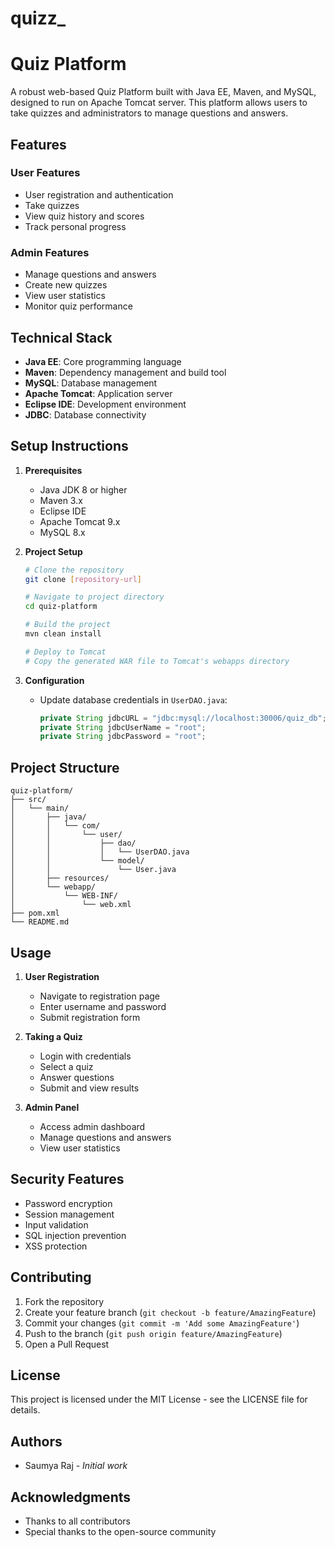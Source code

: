 # quizz_
# Quiz Platform

A robust web-based Quiz Platform built with Java EE, Maven, and MySQL, designed to run on Apache Tomcat server. This platform allows users to take quizzes and administrators to manage questions and answers.

## Features

### User Features
- User registration and authentication
- Take quizzes
- View quiz history and scores
- Track personal progress

### Admin Features
- Manage questions and answers
- Create new quizzes
- View user statistics
- Monitor quiz performance

## Technical Stack

- **Java EE**: Core programming language
- **Maven**: Dependency management and build tool
- **MySQL**: Database management
- **Apache Tomcat**: Application server
- **Eclipse IDE**: Development environment
- **JDBC**: Database connectivity

## Setup Instructions

1. **Prerequisites**
   - Java JDK 8 or higher
   - Maven 3.x
   - Eclipse IDE
   - Apache Tomcat 9.x
   - MySQL 8.x



2. **Project Setup**
   ```bash
   # Clone the repository
   git clone [repository-url]

   # Navigate to project directory
   cd quiz-platform

   # Build the project
   mvn clean install

   # Deploy to Tomcat
   # Copy the generated WAR file to Tomcat's webapps directory
   ```

3. **Configuration**
   - Update database credentials in `UserDAO.java`:
     ```java
     private String jdbcURL = "jdbc:mysql://localhost:30006/quiz_db";
     private String jdbcUserName = "root";
     private String jdbcPassword = "root";
     ```

## Project Structure

```
quiz-platform/
├── src/
│   └── main/
│       ├── java/
│       │   └── com/
│       │       └── user/
│       │           ├── dao/
│       │           │   └── UserDAO.java
│       │           └── model/
│       │               └── User.java
│       ├── resources/
│       └── webapp/
│           └── WEB-INF/
│               └── web.xml
├── pom.xml
└── README.md
```

## Usage

1. **User Registration**
   - Navigate to registration page
   - Enter username and password
   - Submit registration form

2. **Taking a Quiz**
   - Login with credentials
   - Select a quiz
   - Answer questions
   - Submit and view results

3. **Admin Panel**
   - Access admin dashboard
   - Manage questions and answers
   - View user statistics

## Security Features

- Password encryption
- Session management
- Input validation
- SQL injection prevention
- XSS protection

## Contributing

1. Fork the repository
2. Create your feature branch (`git checkout -b feature/AmazingFeature`)
3. Commit your changes (`git commit -m 'Add some AmazingFeature'`)
4. Push to the branch (`git push origin feature/AmazingFeature`)
5. Open a Pull Request

## License

This project is licensed under the MIT License - see the LICENSE file for details.

## Authors

- Saumya Raj - *Initial work*

## Acknowledgments

- Thanks to all contributors
- Special thanks to the open-source community

